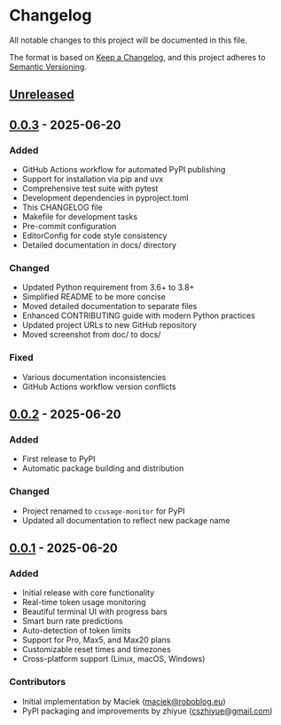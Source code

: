 # Changelog

All notable changes to this project will be documented in this file.

The format is based on [Keep a Changelog](https://keepachangelog.com/en/1.0.0/),
and this project adheres to [Semantic Versioning](https://semver.org/spec/v2.0.0.html).

## [Unreleased]

## [0.0.3] - 2025-06-20

### Added
- GitHub Actions workflow for automated PyPI publishing
- Support for installation via pip and uvx
- Comprehensive test suite with pytest
- Development dependencies in pyproject.toml
- This CHANGELOG file
- Makefile for development tasks
- Pre-commit configuration
- EditorConfig for code style consistency
- Detailed documentation in docs/ directory

### Changed
- Updated Python requirement from 3.6+ to 3.8+
- Simplified README to be more concise
- Moved detailed documentation to separate files
- Enhanced CONTRIBUTING guide with modern Python practices
- Updated project URLs to new GitHub repository
- Moved screenshot from doc/ to docs/

### Fixed
- Various documentation inconsistencies
- GitHub Actions workflow version conflicts

## [0.0.2] - 2025-06-20

### Added
- First release to PyPI
- Automatic package building and distribution

### Changed
- Project renamed to `ccusage-monitor` for PyPI
- Updated all documentation to reflect new package name

## [0.0.1] - 2025-06-20

### Added
- Initial release with core functionality
- Real-time token usage monitoring
- Beautiful terminal UI with progress bars
- Smart burn rate predictions
- Auto-detection of token limits
- Support for Pro, Max5, and Max20 plans
- Customizable reset times and timezones
- Cross-platform support (Linux, macOS, Windows)

### Contributors
- Initial implementation by Maciek (maciek@roboblog.eu)
- PyPI packaging and improvements by zhiyue (cszhiyue@gmail.com)

[Unreleased]: https://github.com/zhiyue/ccusage-monitor/compare/v0.0.3...HEAD
[0.0.3]: https://github.com/zhiyue/ccusage-monitor/compare/v0.0.2...v0.0.3
[0.0.2]: https://github.com/zhiyue/ccusage-monitor/compare/v0.0.1...v0.0.2
[0.0.1]: https://github.com/zhiyue/ccusage-monitor/releases/tag/v0.0.1